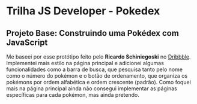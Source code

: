 # Trilha JS Developer - Pokedex
## Projeto Base: Construindo uma Pokédex com JavaScript
Me baseei por esse protótipo feito pelo **Ricardo Schiniegoski** no [Dribbble](https://dribbble.com/shots/17616780-pok-dex). Implementei mais estilo na página principal e adicionei algumas funcionalidades como a barra de busca, que pesquisa tanto pelo nome como o número do pokémon e o botão de ordenamento, que organiza os pokémons por ordem alfabética e ordem crescente (padrão). Como foquei mais na página principal ainda não consegui implementar as páginas específicas para cada pokémon, mas ainda pretendo.
